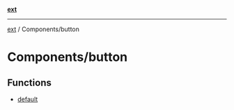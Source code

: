 [**ext**](../../README.md)

***

[ext](../../README.md) / Components/button

# Components/button

## Functions

- [default](functions/default.md)
